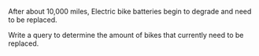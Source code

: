 After about 10,000 miles, Electric bike batteries begin to degrade and need to be replaced.

Write a query to determine the amount of bikes that currently need to be replaced.

